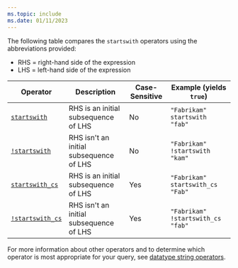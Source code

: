 ```yaml
---
ms.topic: include
ms.date: 01/11/2023
---
```


The following table compares the `startswith` operators using the abbreviations provided:

* RHS = right-hand side of the expression
* LHS = left-hand side of the expression

|Operator   |Description   |Case-Sensitive  |Example (yields `true`)  |
|-----------|--------------|----------------|-------------------------|
|[`startswith`](../kusto/query/startswith-operator.md) |RHS is an initial subsequence of LHS |No |`"Fabrikam" startswith "fab"`|
|[`!startswith`](../kusto/query/not-startswith-operator.md) |RHS isn't an initial subsequence of LHS |No |`"Fabrikam" !startswith "kam"`|
|[`startswith_cs`](../kusto/query/startswith-cs-operator.md)  |RHS is an initial subsequence of LHS |Yes |`"Fabrikam" startswith_cs "Fab"`|
|[`!startswith_cs`](../kusto/query/not-startswith-cs-operator.md) |RHS isn't an initial subsequence of LHS |Yes |`"Fabrikam" !startswith_cs "fab"`|

For more information about other operators and to determine which operator is most appropriate for your query, see [datatype string operators](datatypes-string-operators.md).
